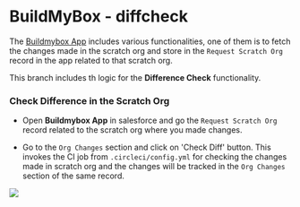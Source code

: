 # BuildMyBox - diffcheck

The [Buildmybox App](http://www.buildmy-box.com/) includes various functionalities, one of them is to fetch the changes made in the scratch org and store in the `Request Scratch Org` record in the app related to that scratch org.

This branch includes th logic for the **Difference Check** functionality.

### Check Difference in the Scratch Org

- Open **Buildmybox App** in salesforce and go the `Request Scratch Org` record related to the scratch org where you made changes.

- Go to the `Org Changes` section and click on 'Check Diff' button. This invokes the CI job from `.circleci/config.yml` for checking the changes made in scratch org and the changes will be tracked in the `Org Changes` section of the same record.

![](https://lh3.googleusercontent.com/sX9hQEUm5sGrknwJlCIa09Ogs3H145x1O5f5xKVk6KUwB-Av1jTE5kDMutKQ2xR1Vs2BuhalEj0UGON6dCgPDc7vpph8zk7lNsxpRwJ0qviizvhpPelUqOFcpzoMRtL-zEfLi7kMAC9ycNV4SeqixUucGwY-emGF_Hv5s2oN8Op5oyemS1la9wJ7bVHOXV-d-f6QW3HDyJleclIQ2m-oRya3-UH84-VWJ-mEpF7N_GOLNFGL2CIm5v3mOChN18I-Mk9IfopiSScQF3BocrlCajxO8sFvareNhXVtODIcAqQJ1q1_Pj7JHGcfRpiM79e9EjBwWXRxYQzGbgojRoEwgjhddcf1WfCio8I8gO4m6jPa6DvLJPteHJ9fWeXxy-Bz4zP3FiB-Q7HgbBA3n0t80QVC2fq588vXT-CYFwoFdu8dBBhf1Dma91NOEbui2h_8hKR41JFfkIiwDJuqiiRMmKxDF2MoshmxSP34dtnMlbVz0rVNtYJ5kh_xW_d8Eh121DO23UhJXqUfBLLA8-j5oI5bTGDD2q8UKXb2R5bf5KqTB6fO_1bPe1YUYY_TflQP2vAOwnwUquXhVs-0zbw6u9ar6_9ZjdcwC3sxdz9YWvEdxOQ0WlXLzKSbUSy2wjIQAFcTDW2A-ZrF6ehijD7P9aSIX89FYSrnsARW9phwrSAV9vO4bUAqnOoxbLknBLSR9HapGL6SVAw9nlNT8dV7jzU2nyDONPV6l8dhZ2FL57IzBlrB=w1380-h530-no)

